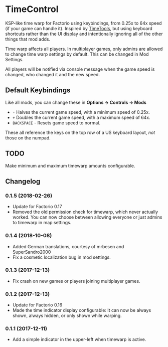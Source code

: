 # TimeControl
KSP-like time warp for Factorio using keybindings, from 0.25x to 64x speed (if your game can handle it).  Inspired
by [TimeTools](https://mods.factorio.com/mods/binbinhfr/TimeTools), but using keyboard shortcuts rather than the UI
display and intentionally ignoring all of the other things that mod adds.
  
Time warp affects all players.  In multiplayer games, only admins are allowed to change time warp settings by default.
This can be changed in Mod Settings.

All players will be notified via console message when the game speed is changed, who changed it and the new speed. 

## Default Keybindings

Like all mods, you can change these in **Options -> Controls -> Mods**

 - `-` Halves the current game speed, with a minimum speed of 0.25x.
 - `+` Doubles the current game speed, with a maximum speed of 64x. 
 - `BACKSPACE` - Resets game speed to normal.
 
These all reference the keys on the top row of a US keyboard layout, *not* those on the numpad.
 
## TODO

Make minimum and maximum timewarp amounts configurable.

## Changelog

### 0.1.5 (2018-02-26)
* Update for Factorio 0.17
* Removed the old permission check for timewarp, which never actually worked.  You can now choose between allowing everyone or just admins to timewarp in map settings.

### 0.1.4 (2018-10-08)
* Added German translations, courtesy of mrbesen and SuperSandro2000
* Fix a cosmetic localization bug in mod settings.

### 0.1.3 (2017-12-13)
* Fix crash on new games or players joining multiplayer games.

### 0.1.2 (2017-12-13)
* Update for Factorio 0.16
* Made the time indicator display configurable: It can now be always shown, always hidden, or only shown while warping.

### 0.1.1 (2017-12-11)
* Add a simple indicator in the upper-left when timewarp is active.
